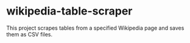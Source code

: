 # wikipedia-table-scraper
This project scrapes tables from a specified Wikipedia page and saves them as CSV files.
